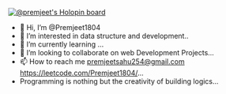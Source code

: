 
[![@premjeet's Holopin board](https://holopin.me/premjeet)](https://holopin.io/@premjeet)

- 👋 Hi, I’m @Premjeet1804
- 👀 I’m interested in data structure and development..
- 🌱 I’m currently learning ...
- 💞️ I’m looking to collaborate on web Development Projects...
- 📫 How to reach me premjeetsahu254@gmail.com https://leetcode.com/Premjeet1804/...
- Programming is nothing but the creativity of building logics...

<!---
Premjeet1804/Premjeet1804 is a ✨ special ✨ repository because its `README.md` (this file) appears on your GitHub profile.
You can click the Preview link to take a look at your changes.
--->
